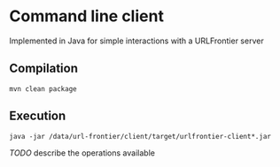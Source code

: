 # Command line client

Implemented in Java for simple interactions with a URLFrontier server

## Compilation

`mvn clean package`

## Execution

`java -jar /data/url-frontier/client/target/urlfrontier-client*.jar`

_TODO_ describe the operations available